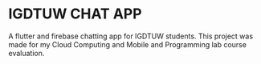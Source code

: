 # IGDTUW CHAT APP

A flutter and firebase chatting app for IGDTUW students.
This project was made for my Cloud Computing and Mobile and Programming lab course evaluation. 
